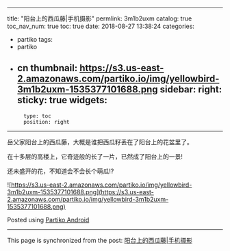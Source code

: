 
---
title: "阳台上的西瓜藤|手机摄影"
permlink: 3m1b2uxm
catalog: true
toc_nav_num: true
toc: true
date: 2018-08-27 13:38:24
categories:
- partiko
tags:
- partiko
- cn
thumbnail: https://s3.us-east-2.amazonaws.com/partiko.io/img/yellowbird-3m1b2uxm-1535377101688.png
sidebar:
    right:
        sticky: true
widgets:
    -
        type: toc
        position: right
---


岳父家阳台上的西瓜藤，大概是谁把西瓜籽丢在了阳台上的花盆里了。

在十多层的高楼上，它奇迹般的长了一片，已然成了阳台上的一景!

还未盛开的花，不知道会不会长个萌瓜!?

![https://s3.us-east-2.amazonaws.com/partiko.io/img/yellowbird-3m1b2uxm-1535377101688.png](https://s3.us-east-2.amazonaws.com/partiko.io/img/yellowbird-3m1b2uxm-1535377101688.png)

Posted using [Partiko Android](https://play.google.com/store/apps/details?id=io.partiko.android)

- - -

This page is synchronized from the post: [阳台上的西瓜藤|手机摄影](https://steemit.com/@yellowbird/3m1b2uxm)
